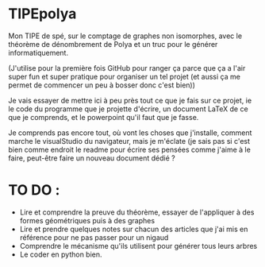 # TIPEpolya
Mon TIPE de spé, sur le comptage de graphes non isomorphes, avec le théorème de dénombrement de Polya et un truc pour le générer informatiquement.  

(J'utilise pour la première fois GitHub pour ranger ça parce que ça a l'air super fun et super pratique pour organiser un tel projet (et aussi ça me permet de commencer un peu à bosser donc c'est bien))  

Je vais essayer de mettre ici à peu près tout ce que je fais sur ce projet, ie le code du programme que je projette d'écrire, un document LaTeX de ce que je comprends, et le powerpoint qu'il faut que je fasse.  

Je comprends pas encore tout, où vont les choses que j'installe, comment marche le visualStudio du navigateur, mais je m'éclate (je sais pas si c'est bien comme endroit le readme pour écrire ses pensées comme j'aime à le faire, peut-être faire un nouveau document dédié ?


# TO DO : 
  - Lire et comprendre la preuve du théorème, essayer de l'appliquer à des formes géométriques puis à des graphes  
  - Lire et prendre quelques notes sur chacun des articles que j'ai mis en référence pour ne pas passer pour un nigaud  
  - Comprendre le mécanisme qu'ils utilisent pour générer tous leurs arbres  
  - Le coder en python bien.  
